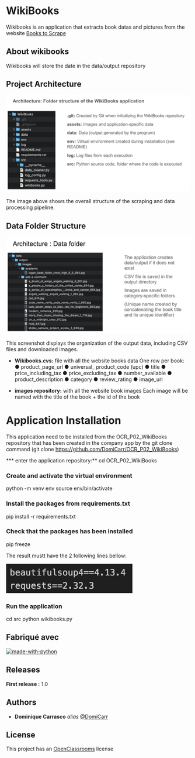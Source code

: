 # WikiBooks
Wikibooks is an application that extracts book datas and pictures from the website [Books to Scrape](http://books.toscrape.com/) 

## About wikibooks

Wikibooks will store the date in the data/output repository

## Project Architecture

![Project Architecture](assets/wikibooks_architecture.png)

The image above shows the overall structure of the scraping and data processing pipeline.

## Data Folder Structure

![Data Folder Structure](assets/wikibooks_data_folder.png)

This screenshot displays the organization of the output data, including CSV files and downloaded images.

* **Wikibooks.cvs:**
file with all the website books data
One row per book:
    ● product_page_url
    ● universal_ product_code (upc)
    ● title
    ● price_including_tax
    ● price_excluding_tax
    ● number_available
    ● product_description
    ● category
    ● review_rating
    ● image_url

* **images repository:**
with all the website book images
Each image will be named with the title of the book + the id of the book

# Application Installation

This application need to be installed from the OCR_P02_WikiBooks repository that has been created in the company app by the git clone command 
(git clone https://github.com/DomiCarr/OCR_P02_WikiBooks)

*** enter the application repository:**
cd OCR_P02_WikiBooks

### Create and activate the virtual environment
python -m venv env
source env/bin/activate

### Install the packages from requirements.txt
pip install -r requirements.txt

### Check that the packages has been installed
pip freeze

The result mustt have the 2 following lines bellow:

![pip freeze](assets/wikibooks_pip_freeze.png)

### Run the application
cd src
python wikibooks.py

## Fabriqué avec
[![made-with-python](https://img.shields.io/badge/Made%20with-Python-1f425f.svg)](https://www.python.org/)


## Releases
**First release :** 1.0

## Authors
* **Dominique Carrasco** _alias_ [@DomiCarr](https://github.com/DomiCarr)

## License

This project has an [OpenClassrooms](https://openclassrooms.com/fr/policies/terms-conditions) license



